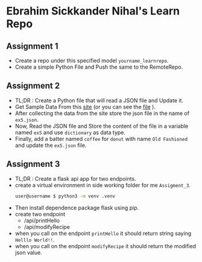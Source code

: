 # Ebrahim Sickkander Nihal's Learn Repo

## Assignment 1

- Create a repo under this specified model `yourname_learnrepo`.
- Create a simple Python File and Push the same to the RemoteRepo.

## Assignment 2 

- TL;DR : Create a Python file that will read a JSON file and Update it.
- Get Sample Data From this [site](https://opensource.adobe.com/Spry/samples/data_region/JSONDataSetSample.html#Example5) (or you can see the [file](./Assigment2.json) ).
- After collecting the data from the site store the json file in the name of `ex5.json`.
- Now, Read the JSON file and Store the content of the file in a variable named `ex5` and use `dictionary` as data type.
- Finally, add a batter named `coffee` for `donut` with name `Old Fashioned` and update the `ex5.json` file.

## Assignment 3
- TL;DR : Create a flask api app for two endpoints.
- create a virtual environment in side working folder for me `Assigment_3`.
  ```bash
  user@username $ python3 -m venv .venv
  ```  
- Then install dependence package flask using pip.
- create two endpoint
  - /api/printHello
  - /api/modifyRecipe
- when you call on the endpoint `printHello` it should return string saying `Helllo World!!`.
- when you call on the endpoint `modifyRecipe` it should return the modified json value.